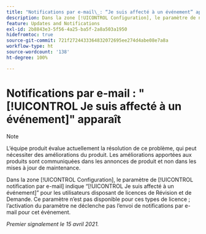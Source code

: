 ```yaml
---
title: "Notifications par e-mail\_: “Je suis affecté à un événement” apparaît"
description: Dans la zone [!UICONTROL Configuration], le paramètre de notification par e-mail indique “Je suis affecté à un événement” pour les utilisateurs disposant de licences de Révision et de Demande. Ce paramètre n’est pas disponible pour ces types de licence ; l’activation du paramètre ne déclenche pas l’envoi de notifications par e-mail pour cet événement.
feature: Updates and Notifications
exl-id: 2b8843e3-5f56-4a25-ba5f-2a8a503a1950
hidefromtoc: true
source-git-commit: 721f2724433364832072695ee274d4abe08e7a8a
workflow-type: ht
source-wordcount: '138'
ht-degree: 100%

---
```


# Notifications par e-mail : &quot;[!UICONTROL Je suis affecté à un événement]&quot; apparaît

<!--Article created by request-->

>[!NOTE]
>
>L’équipe produit évalue actuellement la résolution de ce problème, qui peut nécessiter des améliorations du produit. Les améliorations apportées aux produits sont communiquées dans les annonces de produit et non dans les mises à jour de maintenance.

Dans la zone [!UICONTROL Configuration], le paramètre de [!UICONTROL notification par e-mail] indique “[!UICONTROL Je suis affecté à un événement]” pour les utilisateurs disposant de licences de Révision et de Demande. Ce paramètre n’est pas disponible pour ces types de licence ; l’activation du paramètre ne déclenche pas l’envoi de notifications par e-mail pour cet événement.

_Premier signalement le 15 avril 2021._
